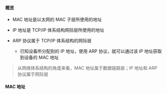 #### 概览

- MAC 地址是以太网的 MAC 子层所使用的地址

- IP 地址是 TCP/IP 体系结构网际层所使用的地址

- ARP 协议属于 TCP/IP 体系结构的网际层

	- 已知设备所分配到的 IP 地址，使用 ARP 协议，就可以通过该 IP 地址获取到设备的 MAC 地址

> 从网络体系结构的角度来看，MAC 地址属于数据链路层；IP 地址和 ARP 协议属于网际层

#### MAC 地址

